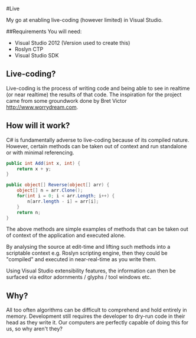 #Live

My go at enabling live-coding (however limited) in Visual Studio.

##Requirements
You will need:
+ Visual Studio 2012 (Version used to create this)
+ Roslyn CTP
+ Visual Studio SDK

## Live-coding?

Live-coding is the process of writing code and being able to see in realtime (or near realtime) the results of that code. The inspiration for the project came from some groundwork done by Bret Victor http://www.worrydream.com.

## How will it work?

C# is fundamentally adverse to live-coding because of its compiled nature. However, certain methods can be taken out of context and run standalone or with minimal referencing.

```csharp
public int Add(int x, int) {
	return x + y;
}

public object[] Reverse(object[] arr) {
	object[] n = arr.Clone();
	for(int i = 0; i < arr.Length; i++) {
		n[arr.length - i] = arr[i];
	}
	return n;
}
```
The above methods are simple examples of methods that can be taken out of context of the application and executed alone.

By analysing the source at edit-time and lifting such methods into a scriptable context e.g. Roslyn scripting engine, then they could be "compiled" and executed in near-real-time as you write them.

Using Visual Studio extensibility features, the information can then be surfaced via editor adornments / glyphs / tool windows etc.

## Why?

All too often algorithms can be difficult to comprehend and hold entirely in memory. Development still requires the developer to dry-run code in their head as they write it. Our computers are perfectly capable of doing this for us, so why aren't they?
